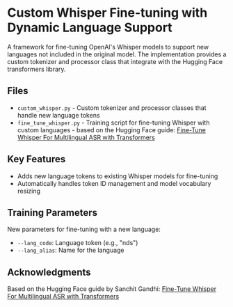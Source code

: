 # Custom Whisper Fine-tuning with Dynamic Language Support

A framework for fine-tuning OpenAI's Whisper models to support new languages not included in the original model.
The implementation provides a custom tokenizer and processor class that integrate with the Hugging Face transformers library.

## Files

- `custom_whisper.py` - Custom tokenizer and processor classes that handle new language tokens
- `fine_tune_whisper.py` - Training script for fine-tuning Whisper with custom languages - based on the Hugging Face guide: [Fine-Tune Whisper For Multilingual ASR with Transformers](https://huggingface.co/blog/fine-tune-whisper)

## Key Features

- Adds new language tokens to existing Whisper models for fine-tuning
- Automatically handles token ID management and model vocabulary resizing

## Training Parameters

New parameters for fine-tuning with a new language:
- `--lang_code`: Language token (e.g., "nds")
- `--lang_alias`: Name for the language

## Acknowledgments

Based on the Hugging Face guide by Sanchit Gandhi: [Fine-Tune Whisper For Multilingual ASR with Transformers](https://huggingface.co/blog/fine-tune-whisper)